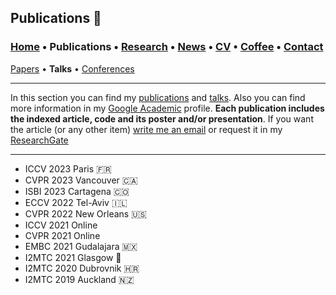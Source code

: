 ## Publications 📑
###  [Home](/index) • Publications  • [Research](/research) • [News](/news) • [CV](/brief_cv) • [Coffee](/coffee) • [Contact](/contact)
[Papers](/publications) • **Talks** • [Conferences](/conference)

---


In this section you can find my [publications](/publications) and [talks](/talks). Also you can find more information in my <a href="https://scholar.google.es/citations?user=IlG06bYAAAAJ&hl=es" target="_blank">Google Academic</a> profile. **Each publication includes the indexed article, code and its poster and/or presentation**. If you want the article (or any other item) [write me an email](mailto:francisco.lopez@ieee.org?subject=[GitHub]%20Hello,%20Francisco) or request it in my <a href="https://www.researchgate.net/profile/Francisco-Lopez-Tiro" target="_blank">ResearchGate</a>


---

* ICCV 2023 Paris 🇫🇷
* CVPR 2023 Vancouver 🇨🇦
* ISBI 2023 Cartagena 🇨🇴
* ECCV 2022 Tel-Aviv 🇮🇱
* CVPR 2022 New Orleans 🇺🇸
* ICCV 2021 Online 
* CVPR 2021 Online
* EMBC 2021 Gudalajara 🇲🇽
* I2MTC 2021 Glasgow 🏴󠁧󠁢󠁳󠁣󠁴󠁿
* I2MTC 2020 Dubrovnik 🇭🇷
* I2MTC 2019 Auckland 🇳🇿
